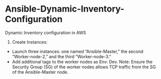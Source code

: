 # Ansible-Dynamic-Inventory-Configuration
Dynamic Inventory configuration in AWS

1. Create Instances:

- Launch three instances: one named “Ansible-Master,” the second “Worker-node-2,” and the third “Worker-node-3.”
- Add additional tags to the worker nodes as Env: Dev.
  Note: Ensure the Security Group (SG) of the worker nodes allows TCP traffic from the SG of the Ansible-Master node.
